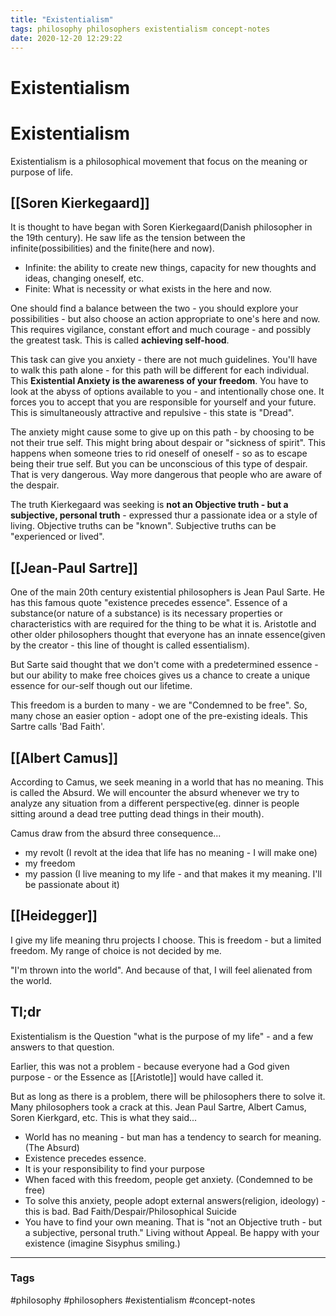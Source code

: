 ```yaml
---
title: "Existentialism"
tags: philosophy philosophers existentialism concept-notes
date: 2020-12-20 12:29:22
---
```


# Existentialism

# Existentialism

Existentialism is a philosophical movement that focus on the meaning or purpose of life. 


## [[Soren Kierkegaard]]

It is thought to have began with Soren Kierkegaard(Danish philosopher in the 19th century). He saw life as the tension between the infinite(possibilities) and the finite(here and now). 

- Infinite: the ability to create new things, capacity for new thoughts and ideas, changing oneself, etc. 
- Finite: What is necessity or what exists in the here and now.

One should find a balance between the two - you should explore your possibilities - but also choose an action appropriate to one's here and now. This requires vigilance, constant effort and much courage - and possibly the greatest task. This is called **achieving self-hood**.

This task can give you anxiety - there are not much guidelines. You'll have to walk this path alone - for this path will be different for each individual. This **Existential Anxiety is the awareness of your freedom**. You have to look at the abyss of options available to you  - and intentionally chose one. It forces you to accept that you are responsible for yourself and your future. This is simultaneously attractive and repulsive - this state is "Dread". 

The anxiety might cause some to give up on this path - by choosing to be not their true self. This might bring about despair or "sickness of spirit". This happens when someone tries to rid oneself of oneself - so as to escape being their true self. But you can be unconscious of this type of despair. That is very dangerous. Way more dangerous that people who are aware of the despair.

The truth Kierkegaard was seeking is **not an Objective truth - but a subjective, personal truth** - expressed thur a passionate idea or a style of living. Objective truths can be "known". Subjective truths can be "experienced or lived".

## [[Jean-Paul Sartre]]

One of the main 20th century existential philosophers is Jean Paul Sarte. He has this famous quote "existence precedes essence". Essence of a substance(or nature of a substance) is its necessary properties or characteristics with are required for the thing to be what it is. Aristotle and other older philosophers thought that everyone has an innate essence(given by the creator - this line of thought is called essentialism). 

But Sarte said thought that we don't come with a predetermined essence - but our ability to make free choices gives us a chance to create a unique essence for our-self though out our lifetime.

This freedom is a burden to many - we are "Condemned to be free". So, many chose an easier option - adopt one of the pre-existing ideals. This Sartre calls 'Bad Faith'.

## [[Albert Camus]]

According to Camus, we seek meaning in a world that has no meaning. This is called the Absurd. We will encounter the absurd whenever we try to analyze any situation from a different perspective(eg. dinner is people sitting around a dead tree putting dead things in their mouth). 

Camus draw from the absurd three consequence...

- my revolt (I revolt at the idea that life has no meaning - I will make one)
- my freedom 
- my passion (I live meaning to my life - and that makes it my meaning. I'll be passionate about it)

## [[Heidegger]] 

I give my life meaning thru projects I choose. This is freedom - but a limited freedom. My range of choice is not decided by me. 

"I'm thrown into the world". And because of that, I will feel alienated from the world.

## Tl;dr

Existentialism is the Question "what is the purpose of my life" - and a few answers to that question.

Earlier, this was not a problem - because everyone had a God given purpose - or the Essence as [[Aristotle]] would have called it.

But as long as there is a problem, there will be philosophers there to solve it. Many philosophers took a crack at this. Jean Paul Sartre, Albert Camus, Soren Kierkgard, etc. This is what they said...

- World has no meaning - but man has a tendency to search for meaning.(The Absurd)
- Existence precedes essence.
- It is your responsibility to find your purpose
- When faced with this freedom, people get anxiety. (Condemned to be free)
- To solve this anxiety, people adopt external answers(religion, ideology) - this is bad. Bad Faith/Despair/Philosophical Suicide
- You have to find your own meaning. That is "not an Objective truth - but a subjective, personal truth." Living without Appeal. Be happy with your existence (imagine Sisyphus smiling.)


---
### Tags
#philosophy #philosophers #existentialism #concept-notes
